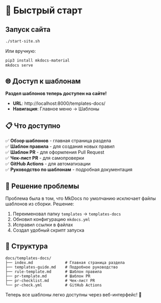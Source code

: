 # 🚀 Быстрый старт

## Запуск сайта

```bash
./start-site.sh
```

Или вручную:
```bash
pip3 install mkdocs-material
mkdocs serve
```

## 🌐 Доступ к шаблонам

**Раздел шаблонов теперь доступен на сайте!**

- **URL**: http://localhost:8000/templates-docs/
- **Навигация**: Главное меню → Шаблоны

## 📋 Что доступно

✅ **Обзор шаблонов** - главная страница раздела  
✅ **Шаблон правила** - для создания новых правил  
✅ **Шаблон PR** - для оформления Pull Request  
✅ **Чек-лист PR** - для самопроверки  
✅ **GitHub Actions** - для автоматизации  
✅ **Руководство по шаблонам** - подробная документация  

## 🔧 Решение проблемы

Проблема была в том, что MkDocs по умолчанию исключает файлы шаблонов из сборки. Решение:

1. Переименовал папку `templates` → `templates-docs`
2. Обновил конфигурацию `mkdocs.yml`
3. Исправил ссылки в файлах
4. Создал удобный скрипт запуска

## 📁 Структура

```
docs/templates-docs/
├── index.md              # Главная страница раздела
├── templates-guide.md    # Подробное руководство
├── rule-template.md      # Шаблон правила
├── pr-template.md        # Шаблон PR
├── pr-checklist.md       # Чек-лист PR
└── pr-check.yml          # GitHub Actions
```

Теперь все шаблоны легко доступны через веб-интерфейс! 🎉

